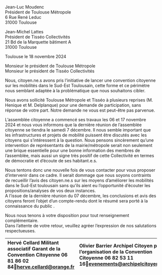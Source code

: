 Jean-Luc Moudenc  
Président de Toulouse Métropole  
6 Rue René Leduc  
31000 Toulouse

Jean-Michel Lattes  
Président de Tisséo Collectivités  
21 Bd de la Marquette bâtiment A  
31000 Toulouse

Toulouse le 18 novembre 2024

Monsieur le président de Toulouse Métropole  
Monsieur le président de Tisséo Collectivités

Nous, citoyen.ne.s avons pris l’initiative de lancer une convention citoyenne sur les mobilités dans le Sud-Est Toulousain, cette forme et ce périmètre nous semblant adaptée à la problématique que nous souhaitons cibler.

Nous avons sollicité Toulouse Métropole et Tisséo à plusieurs reprises (M. Henique et M. Delplanque) pour une demande de participation, sans réponse de votre part. Notre demande ne vous est peut-être pas parvenue.

L’assemblée citoyenne a commencé ses travaux les 06 et 17 novembre 2024 et nous vous informons que la dernière réunion de l’assemblée citoyenne se tiendra le samedi 7 décembre. Il nous semble important que les infrastructures et projets de mobilité puissent être discutés avec les citoyens qui s’intéressent à la question. Nous pensons sincèrement qu’une intervention de représentants de la mairie/métropole serait non seulement  une brique essentielle pour une bonne information des membres de l’assemblée, mais aussi un signe très positif de cette Collectivité  en termes de démocratie et d’écoute de ses habitant.e.s. 

Nous tentons donc une nouvelle fois de vous contacter pour vous proposer d’intervenir dans ce cadre. Il serait dommage que nous soyons contraints de recueillir l’avis des citoyen.ne.s sur les moyens d’améliorer les mobilités dans le Sud-Est toulousain sans qu’ils aient eu l’opportunité d’écouter les propositions/analyses de vos deux instances.   
A l’issue de la dernière réunion du 07 décembre, les conclusions et avis des citoyens feront l’objet d’un compte-rendu dont le résumé sera porté à la connaissance du public .

Nous nous tenons à votre disposition pour tout renseignement complémentaire.  
Dans l’attente de votre retour, veuillez agréer l’expression de nos salutations respectueuses.

| Hervé Cellard Militant associatif Garant de la Convention Citoyenne 06 81 86 02 84herve.cellard@orange.fr | Olivier Barrier Archipel Citoyen pour l’organisation de la Convention Citoyenne 06 82 53 11 16evenements@archipelcitoyen.org |
| :---- | :---- |
